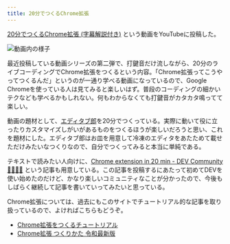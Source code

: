 ```yaml
---
title: 20分でつくるChrome拡張
---
```

[20分でつくるChrome拡張 (字幕解説付き)](https://www.youtube.com/watch?v=B5wdRcv-zQA&ab_channel=r7kamura) という動画をYouTubeに投稿した。

![](https://lh3.googleusercontent.com/docs/ADP-6oFxQYqXggEvXZ00bDmW7m0vWDZfn_mV2iPnJOgPEwGRH6cQs6XggyyRpefhe3OhE827pkgucaxfLX_hIZ5feLP4SdP1zKXnNeTYJm2rC-xsvsMBvOkrhPwVvl56fZx7NAEDuyNWBMnTEPu6T58ri-bMVkPOytU3AURFpe-bE9vF4zMnIcRDThl64DFGPulBr5AG78kixd8tzgXkJI_SRg_MiJQKrVvC9lT_uulHfgP0Ek6R_J1dCN1_zafP4_m84O3Ne-tgqbxuhpp-rk0nkUi_LHGSbI6nEppmkXgprGHuHks7bVspU4heJXvbSVaAmK1nGey2_vrtCSG3SPJ09eGb1-hPAQX_hdqZqWormLO-vL6dq5TBHnTUAUxpGZOi8sBlGLVK4fd0HvrRGeKUzM4Zds9Xrle51Gx19GjuFM883Ovx3ahze6K659dt30kt15ooZuesgbTXqqdLUN32CGols5Qis4eiq77fyHtbxJuivTcYWBzXITBDlEVdIlNlDx8z_Vj2FzUuVY647e-hIH2J0vyX-AwdtzBZaChCTDgQhfUKqZAxsVNU5H309_j6eBQSlEPbXtVQIFfuwrEXWq_jqYETtsEwtkeFPTwkj8l_8s97z6qPznld4fL21TyL3AYaIt8VrV8XYdsRt4iE_LWl-eQfTkDh6Xsk6c8dYVXyQWWW1VevskzBxaOdgjlW_CrHql_qnxiuwzbjgYHAfAbS6kT3qPknfngyjc7ZD2wLhVfdMptruRJ3CUSYfc2weLOCkRNIwFmHU4Cy1aP3GERBnIuBre8hXm4I2o1nLpU6PxmkXaV1cSHZ9wInFtQ2kaGuTymgF8RcL8Y8icMhBzXntfJaiQm3RjpXOCKyXihPcSVvD2f8Ca8aVGCScoyDtH7uf9jCPmbWDgRzF3V9PBYODoqlvvpg811519F14j83rCGesQzx0DxSxclWTRv9rJ3tPrejcflGxPtgqmGkdWEDJZRBTQPARmuvnwBfsWvmSLnHlLrn8Wfj0ddhsYJ3SprllN8IXe6djOo4rNNcDn3GT2Sf0y5wqf0QlWclGuBKt_VZ1ny7TcC1w6wdsVGnsXhDlNfGxqKrLLTF3fdS7gsJKDzog3OC5zfJ-4wzDKjo3JhegpB8Vg72qvpALj243wkcMuo25wgfGK82YkkIpMmHLaWkBgQzmyH15em9pfqj2iFFGm94pEmBSOu4sfodf9u9AeCBylbbwdq156D_9t7E2Zq8veOVDrAIPA1MSy-TRLIdug "動画内の様子")

最近投稿している動画シリーズの第二弾で、打鍵音だけ流しながら、20分のライブコーディングでChrome拡張をつくるという内容。「Chrome拡張ってこうやってつくるんだ」というのが一通り学べる動画になっているので、Google Chromeを使っている人は見てみると楽しいはず。普段のコーディングの細かいテクなども学べるかもしれない。何もわからなくても打鍵音がカタカタ鳴ってて楽しい。

動画の題材として、[エディタブ郎](https://r7kamura.com/articles/2022-07-17-editabro)を20分でつくっている。実際に動いて役に立ったりカスタマイズしがいがあるものをつくるほうが楽しいだろうと思い、これを題材にした。エディタブ郎はお皿を用意して冷凍のエディタをあたためて載せただけみたいなつくりなので、自分でつくってみると本当に単純である。

テキストで読みたい人向けに、[Chrome extension in 20 min - DEV Community 👩‍💻👨‍💻](https://dev.to/r7kamura/chrome-extension-in-20-minutes-47ej) という記事も用意している。この記事を投稿するにあたって初めてDEVを使い始めたのだけど、かなり楽しいコミュニティなことが分かったので、今後もしばらく継続して記事を書いていってみたいと思っている。

Chrome拡張については、過去にもこのサイトでチュートリアル的な記事を取り扱っているので、よければこちらもどうぞ。

*   [Chrome拡張をつくるチュートリアル](https://r7kamura.com/articles/2022-05-18-learn-chrome-extention-in-y-minutes)
*   [Chrome拡張 つくりかた 令和最新版](https://r7kamura.com/articles/2022-05-07-chrome-extension-dev-2022)
